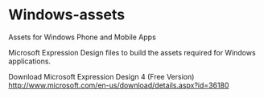# Windows-assets
Assets for Windows Phone and Mobile Apps

Microsoft Expression Design files to build the assets required for Windows applications.

Download Microsoft Expression Design 4 (Free Version) 
http://www.microsoft.com/en-us/download/details.aspx?id=36180
